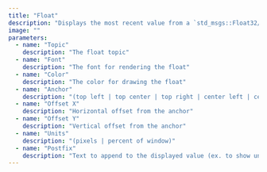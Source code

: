 ```yaml
---
title: "Float"
description: "Displays the most recent value from a `std_msgs::Float32/64, marti_common_msgs/Float32/64Stamped` or a `marti_sensor_msgs/Velocity` message at a fixed location on the scene."
image: ""
parameters:
  - name: "Topic"
    description: "The float topic"
  - name: "Font"
    description: "The font for rendering the float"
  - name: "Color"
    description: "The color for drawing the float"
  - name: "Anchor"
    description: "(top left | top center | top right | center left | center | center right | bottom left | bottom center | bottom right)"
  - name: "Offset X"
    description: "Horizontal offset from the anchor"
  - name: "Offset Y"
    description: "Vertical offset from the anchor"
  - name: "Units"
    description: "(pixels | percent of window)"
  - name: "Postfix"
    description: "Text to append to the displayed value (ex. to show units)"
---
```

